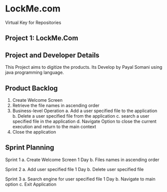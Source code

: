 # LockMe.com
Virtual Key for Repositories


Project 1: LockMe.Com
---------------------

Project and Developer Details
-----------------------------
This Project aims to digitize the products. Its Develop by Payal Somani using java programming language.

Product Backlog
---------------
1. Create Welcome Screen
2. Retrieve the file names in ascending order
3. Business-level Operation
	a. Add a user specified file to the application
	b. Delete a user specified file from the application
	c. search a user specified file in the application
	d. Navigate Option to close the current execution and return to the main context
4. Close the application


Sprint Planning
---------------

Sprint 1		a. Create Welcome Screen			            1 Day
			      b. Files names in ascending order

Sprint 2		a. Add user specified file			          1 Day
			      b. Delete user specified file

Sprint 3		a. Search engine for user specified file	1 Day
		      	b. Navigate to main option
			      c. Exit Application
